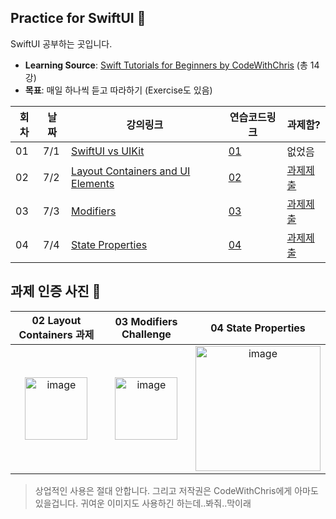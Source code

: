 ## Practice for SwiftUI 🧡
SwiftUI 공부하는 곳입니다.

- **Learning Source**: [Swift Tutorials for Beginners by CodeWithChris](https://youtube.com/playlist?list=PLMRqhzcHGw1Z-lZaaun3A3mV9PbEfHANI&si=f5SkIG1z4crQjNRd) (총 14강) 
- **목표**: 매일 하나씩 듣고 따라하기 (Exercise도 있음)

|회차|날짜|강의링크|연습코드링크|과제함?|
|--|--|--|--|--|
|01|7/1|[SwiftUI vs UIKit](https://youtu.be/R017vWz7FOY?si=iWkYapXCnJAhgVd5)|[01](https://github.com/sio2whocodes/Practice4SwiftUI/blob/main/Practice4SwiftUI/ContentView.swift)|없었음|
|02|7/2|[Layout Containers and UI Elements](https://youtu.be/rmTQcILJRcY?si=h-d1D61SYav4xRxr)|[02](https://github.com/sio2whocodes/Practice4SwiftUI/blob/main/Practice4SwiftUI/ContentView.swift)|[과제제출](https://github.com/sio2whocodes/Practice4SwiftUI/blob/main/Practice4SwiftUI/ExerciseOfLayoutContainer.swift)
|03|7/3|[Modifiers](https://youtu.be/MJP60XnN4us?si=YBiUpV7mxAIwNTAG)|[03](https://github.com/sio2whocodes/Practice4SwiftUI/tree/main/Practice4SwiftUI/03Modifiers)|[과제제출](https://github.com/sio2whocodes/Practice4SwiftUI/blob/main/Practice4SwiftUI/Challenge4Modifiers.swift)
|04|7/4|[State Properties](https://www.youtube.com/watch?v=wQLOWv8l7yI&list=PLMRqhzcHGw1Z-lZaaun3A3mV9PbEfHANI&index=4)|[04](https://github.com/sio2whocodes/Practice4SwiftUI/tree/main/Practice4SwiftUI/04StateProperties)|[과제제출](https://github.com/sio2whocodes/Practice4SwiftUI/blob/main/Practice4SwiftUI/04StateProperties/StateProperties.swift)

## 과제 인증 사진 📱
|02 Layout Containers 과제|03 Modifiers Challenge|04 State Properties|
|:--:|:--:|:--:|
|<img width="100" alt="image" src="https://github.com/sio2whocodes/Practice4SwiftUI/assets/41771874/81850cab-857d-472a-b16d-08dd46be859c" />|<img width="100" alt="image" src="https://github.com/sio2whocodes/Practice4SwiftUI/assets/41771874/c847894a-3963-40bb-9a09-d3f5b8c53862">|<img width="200" alt="image" src ="https://github.com/sio2whocodes/Practice4SwiftUI/assets/41771874/84742c5e-a162-4189-afb8-a47e27ce064c">


> 상업적인 사용은 절대 안합니다. 그리고 저작권은 CodeWithChris에게 아마도 있을겁니다. 귀여운 이미지도 사용하긴 하는데..봐줘..막이래
